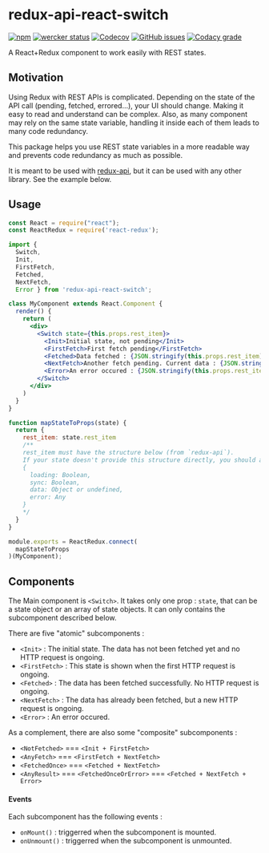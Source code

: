 # redux-api-react-switch
[![npm](https://img.shields.io/npm/v/redux-api-react-switch.svg)](https://www.npmjs.com/package/redux-api-react-switch)
[![wercker status](https://app.wercker.com/status/92f3c04f31047c729e55f3b5af253325/s/master "wercker status")](https://app.wercker.com/project/byKey/92f3c04f31047c729e55f3b5af253325)
[![Codecov](https://img.shields.io/codecov/c/github/xurei/redux-api-react-switch.svg)](https://codecov.io/gh/xurei/redux-api-react-switch)
[![GitHub issues](https://img.shields.io/github/issues/xurei/redux-api-react-switch.svg)](https://github.com/xurei/redux-api-react-switch/issues)
[![Codacy grade](https://img.shields.io/codacy/grade/0667abf3801343e98de077f34f07819b.svg)](https://www.codacy.com/app/xurei/redux-api-react-switch)

A React+Redux component to work easily with REST states.

## Motivation

Using Redux with REST APIs is complicated. 
Depending on the state of the API call (pending, fetched, errored...), your UI should change.
Making it easy to read and understand can be complex. Also, as many component may rely on the same state variable, 
handling it inside each of them leads to many code redundancy. 

This package helps you use REST state variables in a more readable way and prevents code redundancy as much as possible. 

It is meant to be used with [redux-api](https://www.npmjs.com/package/redux-api),
but it can be used with any other library. See the example below.

## Usage
```jsx harmony
const React = require("react");
const ReactRedux = require('react-redux');

import { 
  Switch, 
  Init, 
  FirstFetch, 
  Fetched,
  NextFetch,
  Error } from 'redux-api-react-switch';

class MyComponent extends React.Component {
  render() {
    return (
      <div>
        <Switch state={this.props.rest_item}>
          <Init>Initial state, not pending</Init>
          <FirstFetch>First fetch pending</FirstFetch>
          <Fetched>Data fetched : {JSON.stringify(this.props.rest_item)}</Fetched>
          <NextFetch>Another fetch pending. Current data : {JSON.stringify(this.props.rest_item)}</NextFetch>
          <Error>An error occured : {JSON.stringify(this.props.rest_item.error)}</Error>
        </Switch>
      </div>
    )
  }
}

function mapStateToProps(state) {
  return {
    rest_item: state.rest_item
    /**
    rest_item must have the structure below (from `redux-api`). 
    If your state doesn't provide this structure directly, you should adapt the object here
    {
      loading: Boolean,
      sync: Boolean,
      data: Object or undefined,
      error: Any
    }
    */
  }
}

module.exports = ReactRedux.connect(
  mapStateToProps
)(MyComponent);
```

## Components

The Main component is `<Switch>`. 
It takes only one prop : `state`, that can be a state object or an array of state objects.
It can only contains the subcomponent described below.

There are five "atomic" subcomponents : 
- `<Init>`       : The initial state. The data has not been fetched yet and no HTTP request is ongoing.
- `<FirstFetch>` : This state is shown when the first HTTP request is ongoing.
- `<Fetched>`    : The data has been fetched successfully. No HTTP request is ongoing.
- `<NextFetch>`  : The data has already been fetched, but a new HTTP request is ongoing.
- `<Error>`      : An error occured.

As a complement, there are also some "composite" subcomponents :
- `<NotFetched>`  === `<Init + FirstFetch>`
- `<AnyFetch>`    === `<FirstFetch + NextFetch>`
- `<FetchedOnce>` === `<Fetched + NextFetch>`
- `<AnyResult>`   === `<FetchedOnceOrError>`   === `<Fetched + NextFetch + Error>`

#### Events
Each subcomponent has the following events :
- `onMount()` : triggerred when the subcomponent is mounted.
- `onUnmount()` : triggerred when the subcomponent is unmounted.
